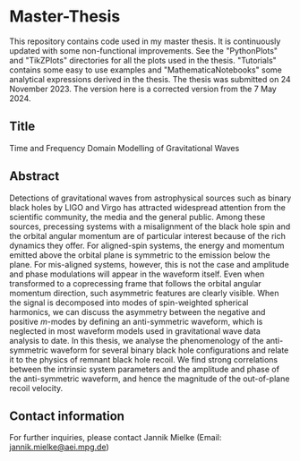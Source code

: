 # Master-Thesis
This repository contains code used in my master thesis. It is continuously updated with some non-functional improvements. See the "PythonPlots" and "TikZPlots" directories for all the plots used in the thesis. "Tutorials" contains some easy to use examples and "MathematicaNotebooks" some analytical expressions derived in the thesis. The thesis was submitted on 24 November 2023. The version here is a corrected version from the 7 May 2024. 

## Title
Time and Frequency Domain Modelling of Gravitational Waves

## Abstract
Detections of gravitational waves from astrophysical sources such as binary black holes by LIGO and Virgo has attracted widespread attention from the scientific community, the media and the general public. Among these sources, precessing systems with a misalignment of the black hole spin and the orbital angular momentum are of particular interest because of the rich dynamics they offer. For aligned-spin systems, the energy and momentum emitted above the orbital plane is symmetric to the emission below the plane. For mis-aligned systems, however, this is not the case and amplitude and phase modulations will appear in the waveform itself. Even when transformed to a coprecessing frame that follows the orbital angular momentum direction, such asymmetric features are clearly visible. When the signal is decomposed into modes of spin-weighted spherical harmonics, we can discuss the asymmetry between the negative and positive $m$-modes by defining an anti-symmetric waveform, which is neglected in most waveform models used in gravitational wave data analysis to date. In this thesis, we analyse the phenomenology of the anti-symmetric waveform for several binary black hole configurations and relate it to the physics of remnant black hole recoil. We find strong correlations between the intrinsic system parameters and the amplitude and phase of the anti-symmetric waveform, and hence the magnitude of the out-of-plane recoil velocity.

## Contact information
For further inquiries, please contact Jannik Mielke (Email: jannik.mielke@aei.mpg.de)

